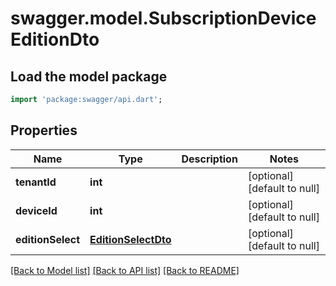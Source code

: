# swagger.model.SubscriptionDeviceEditionDto

## Load the model package
```dart
import 'package:swagger/api.dart';
```

## Properties
Name | Type | Description | Notes
------------ | ------------- | ------------- | -------------
**tenantId** | **int** |  | [optional] [default to null]
**deviceId** | **int** |  | [optional] [default to null]
**editionSelect** | [**EditionSelectDto**](EditionSelectDto.md) |  | [optional] [default to null]

[[Back to Model list]](../README.md#documentation-for-models) [[Back to API list]](../README.md#documentation-for-api-endpoints) [[Back to README]](../README.md)


